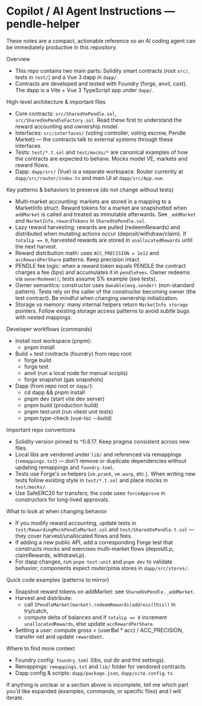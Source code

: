 # Copilot / AI Agent Instructions — pendle-helper

These notes are a compact, actionable reference so an AI coding agent can be immediately productive in this repository.

Overview
- This repo contains two main parts: Solidity smart contracts (root `src/`, tests in `test/`) and a Vue 3 dapp in `dapp/`.
- Contracts are developed and tested with Foundry (forge, anvil, cast). The dapp is a Vite + Vue 3 TypeScript app under `dapp/`.

High-level architecture & important files
- Core contracts: `src/SharedVePendle.sol`, `src/SharedVePendleFactory.sol`. Read these first to understand the reward accounting and ownership model.
- Interfaces: `src/interfaces/` (voting controller, voting escrow, Pendle Market) — the contracts talk to external systems through these interfaces.
- Tests: `test/*.t.sol` and `test/mocks/*` are canonical examples of how the contracts are expected to behave. Mocks model VE, markets and reward flows.
- Dapp: `dapp/src/` (Vue) is a separate workspace. Router currently at `dapp/src/router/index.ts` and main UI at `dapp/src/App.vue`.

Key patterns & behaviors to preserve (do not change without tests)
- Multi-market accounting: markets are stored in a mapping to a MarketInfo struct. Reward tokens for a market are snapshotted when `addMarket` is called and treated as immutable afterwards. See `_addMarket` and `MarketInfo.rewardTokens` in `SharedVePendle.sol`.
- Lazy reward harvesting: rewards are pulled (redeemRewards) and distributed when mutating actions occur (deposit/withdraw/claim). If `totalLp == 0`, harvested rewards are stored in `unallocatedRewards` until the next harvest.
- Reward distribution math: uses `ACC_PRECISION = 1e12` and `accRewardPerShare` patterns. Keep precision intact.
- PENDLE fee logic: when a reward token equals PENDLE the contract charges a fee (bps) and accumulates it in `pendleFees`. Owner redeems via `ownerRedeem()`; tests assume 5% example (see tests).
- Owner semantics: constructor uses `Ownable(msg.sender)` (non-standard pattern). Tests rely on the caller of the constructor becoming owner (the test contract). Be mindful when changing ownership initialization.
- Storage vs memory: many internal helpers return `MarketInfo storage` pointers. Follow existing storage access patterns to avoid subtle bugs with nested mappings.

Developer workflows (commands)
- Install root workspace (pnpm):
  - pnpm install
- Build + test contracts (foundry) from repo root:
  - forge build
  - forge test
  - anvil (run a local node for manual scripts)
  - forge snapshot (gas snapshots)
- Dapp (from repo root or `dapp/`):
  - cd dapp && pnpm install
  - pnpm dev (start vite dev server)
  - pnpm build (production build)
  - pnpm test:unit (run vitest unit tests)
  - pnpm type-check (vue-tsc --build)

Important repo conventions
- Solidity version pinned to ^0.8.17. Keep pragma consistent across new files.
- Local libs are vendored under `lib/` and referenced via remappings (`remappings.txt`) — don't remove or duplicate dependencies without updating remappings and `foundry.toml`.
- Tests use Forge's `vm` helpers (`vm.prank`, `vm.warp`, etc.). When writing new tests follow existing style in `test/*.t.sol` and place mocks in `test/mocks/`.
- Use SafeERC20 for transfers; the code uses `forceApprove` in constructors for long-lived approvals.

What to look at when changing behavior
- If you modify reward accounting, update tests in `test/RewardingMockPendleMarket.sol` and `test/SharedVePendle.t.sol` — they cover harvest/unallocated flows and fees.
- If adding a new public API, add a corresponding Forge test that constructs mocks and exercises multi-market flows (depositLp, claimRewards, withdrawLp).
- For dapp changes, run `pnpm test:unit` and `pnpm dev` to validate behavior; components expect router/pinia stores in `dapp/src/stores/`.

Quick code examples (patterns to mirror)
- Snapshot reward tokens on addMarket: see `SharedVePendle._addMarket`.
- Harvest and distribute:
  - call `IPendleMarket(market).redeemRewards(address(this))` in try/catch,
  - compute delta of balances and if `totalLp == 0` increment `unallocatedRewards`, else update `accRewardPerShare`.
- Settling a user: compute gross = (userBal * acc) / ACC_PRECISION, transfer net and update `rewardDebt`.

Where to find more context
- Foundry config: `foundry.toml` (libs, out dir and fmt settings).
- Remappings: `remappings.txt` and `lib/` folder for vendored contracts.
- Dapp config & scripts: `dapp/package.json`, `dapp/vite.config.ts`.

If anything is unclear or a section above is incomplete, tell me which part you'd like expanded (examples, commands, or specific files) and I will iterate.

